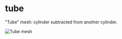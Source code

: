 # tube

"Tube" mesh: cylinder subtracted from another cylinder.

![Tube mesh](https://raw.githubusercontent.com/mrklein/simple-hex-meshes/master/tube/tube-mesh.png "Tube mesh")
